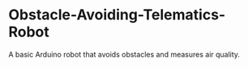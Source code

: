 # Obstacle-Avoiding-Telematics-Robot
A basic Arduino robot that avoids obstacles and measures air quality.
